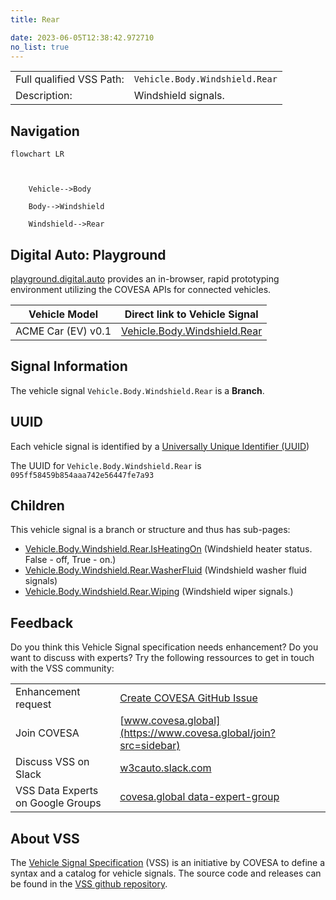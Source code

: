 ```yaml
---
title: Rear

date: 2023-06-05T12:38:42.972710
no_list: true
---
```



| | |
|---|---|
| Full qualified VSS Path: | `Vehicle.Body.Windshield.Rear` |
| Description: | Windshield signals. |

## Navigation

```mermaid
flowchart LR



    Vehicle-->Body

    Body-->Windshield

    Windshield-->Rear

```


## Digital Auto: Playground

[playground.digital.auto](http://digital.auto) provides an in-browser, rapid prototyping environment utilizing the COVESA APIs for connected vehicles. 

| Vehicle Model | Direct link to Vehicle Signal |
|---|---|
| ACME Car (EV) v0.1 | [Vehicle.Body.Windshield.Rear](https://digitalauto.netlify.app/model/STLWzk1WyqVVLbfymb4f/cvi/list/Vehicle.Body.Windshield.Rear/) |


## Signal Information




The vehicle signal `Vehicle.Body.Windshield.Rear` is a **Branch**.





## UUID

Each vehicle signal is identified by a [Universally Unique Identifier (UUID](https://en.wikipedia.org/wiki/Universally_unique_identifier))

The UUID for `Vehicle.Body.Windshield.Rear` is `095ff58459b854aaa742e56447fe7a93`

## Children

This vehicle signal is a branch or structure and thus has sub-pages:

- [Vehicle.Body.Windshield.Rear.IsHeatingOn](isheatingon/) (Windshield heater status. False - off, True - on.)
- [Vehicle.Body.Windshield.Rear.WasherFluid](washerfluid/) (Windshield washer fluid signals)
- [Vehicle.Body.Windshield.Rear.Wiping](wiping/) (Windshield wiper signals.)


## Feedback

Do you think this Vehicle Signal specification needs enhancement? Do you want to discuss with experts? Try the following ressources to get in touch with the VSS community:

| | |
|---|---|
| Enhancement request | [Create COVESA GitHub Issue](https://github.com/COVESA/vehicle_signal_specification/issues/new?body=Please+describe+your+feedback&title=Signal+feedback+Vehicle.Body.Windshield.Rear) |
| Join COVESA | [www.covesa.global](https://www.covesa.global/join?src=sidebar) |
| Discuss VSS on Slack | [w3cauto.slack.com](http://w3cauto.slack.com/) |
| VSS Data Experts on Google Groups | [covesa.global data-expert-group](https://groups.google.com/a/covesa.global/g/data-expert-group) |

## About VSS

The [Vehicle Signal Specification](https://covesa.github.io/vehicle_signal_specification/) (VSS)
is an initiative by COVESA to define a syntax and a catalog for vehicle signals.
The source code and releases can be found in the [VSS github repository](https://github.com/COVESA/vehicle_signal_specification).

